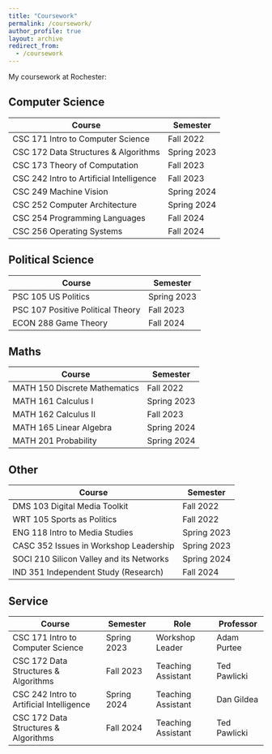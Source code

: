 ```yaml
---
title: "Coursework"
permalink: /coursework/
author_profile: true
layout: archive
redirect_from:
  - /coursework
---
```



My coursework at Rochester: 

## Computer Science

| Course      | Semester |
| ----------- | ----------- |
| CSC 171  Intro to Computer Science   | Fall 2022      |
| CSC 172  Data Structures & Algorithms   | Spring 2023        | 
| CSC 173  Theory of Computation| Fall 2023        | 
| CSC 242  Intro to Artificial Intelligence| Fall 2023        | 
| CSC 249  Machine Vision| Spring 2024        |
| CSC 252  Computer Architecture| Spring 2024        |
| CSC 254 Programming Languages | Fall 2024  |
| CSC 256 Operating Systems | Fall 2024  |

## Political Science

| Course      | Semester |
| ----------- | ----------- |
| PSC 105 US Politics | Spring 2023 |
| PSC 107 Positive Political Theory | Fall 2023 |
| ECON 288 Game Theory | Fall 2024 |

## Maths

| Course      | Semester |
| ----------- | ----------- |
| MATH 150 Discrete Mathematics | Fall 2022 |
| MATH 161 Calculus I | Spring 2023 |
| MATH 162 Calculus II | Fall 2023 |
| MATH 165 Linear Algebra | Spring 2024 |
| MATH 201 Probability | Spring 2024 |

## Other

| Course      | Semester |
| ----------- | ----------- |
| DMS 103 Digital Media Toolkit | Fall 2022 |
| WRT 105 Sports as Politics | Fall 2022 |  
| ENG 118 Intro to Media Studies | Spring 2023 |
| CASC 352 Issues in Workshop Leadership | Spring 2023 |
| SOCI 210 Silicon Valley and its Networks | Spring 2024 |
| IND 351 Independent Study (Research) | Fall 2024 |

## Service

| Course      | Semester | Role | Professor
| ----------- | ----------- | ----------- | ----------- |
| CSC 171  Intro to Computer Science   | Spring 2023      | Workshop Leader | Adam Purtee
| CSC 172  Data Structures & Algorithms   | Fall 2023        | Teaching Assistant | Ted Pawlicki
| CSC 242  Intro to Artificial Intelligence   | Spring 2024        | Teaching Assistant | Dan Gildea
| CSC 172  Data Structures & Algorithms   | Fall 2024        | Teaching Assistant | Ted Pawlicki
